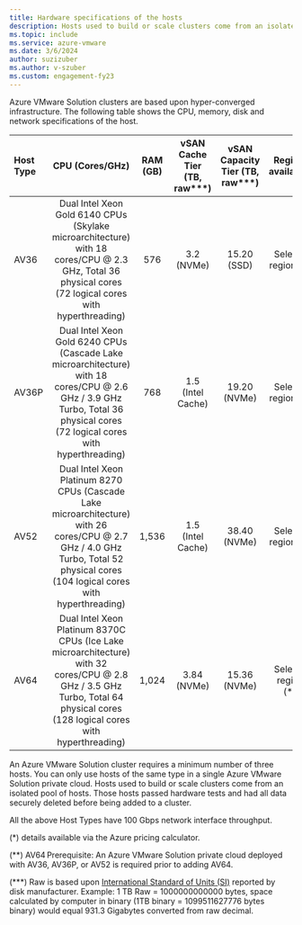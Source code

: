 ```yaml
---
title: Hardware specifications of the hosts
description: Hosts used to build or scale clusters come from an isolated pool of hosts.
ms.topic: include
ms.service: azure-vmware
ms.date: 3/6/2024
author: suzizuber
ms.author: v-szuber
ms.custom: engagement-fy23
---
```


<!-- Used in plan-private-cloud-deployment.md and concepts-private-cloud-clusters.md -->

Azure VMware Solution clusters are based upon hyper-converged infrastructure. The following table shows the CPU, memory, disk and network specifications of the host.

| Host Type | CPU (Cores/GHz)   | RAM (GB)  | vSAN Cache Tier (TB, raw***)  | vSAN Capacity Tier (TB, raw***)  | Regional availability |
| :---      | :---: | :---:     | :---:                      | :---:                                        | :---:                 |
| AV36      | Dual Intel Xeon Gold 6140 CPUs (Skylake microarchitecture) with 18 cores/CPU @ 2.3 GHz, Total 36 physical cores (72 logical cores with hyperthreading) |  576  | 3.2 (NVMe)               | 15.20 (SSD)  | Selected regions (*) |
| AV36P     |  Dual Intel Xeon Gold 6240 CPUs (Cascade Lake microarchitecture) with 18 cores/CPU @ 2.6 GHz / 3.9 GHz Turbo, Total 36 physical cores (72 logical cores with hyperthreading) |  768  | 1.5 (Intel Cache) | 19.20 (NVMe) | Selected regions (*) |
| AV52      | Dual Intel Xeon Platinum 8270 CPUs (Cascade Lake microarchitecture) with 26 cores/CPU @ 2.7 GHz / 4.0 GHz Turbo, Total 52 physical cores (104 logical cores with hyperthreading) | 1,536  | 1.5 (Intel Cache) | 38.40 (NVMe) | Selected regions (*) |
| AV64      | Dual Intel Xeon Platinum 8370C CPUs (Ice Lake microarchitecture) with 32 cores/CPU @ 2.8 GHz / 3.5 GHz Turbo, Total 64 physical cores (128 logical cores with hyperthreading) |  1,024  | 3.84 (NVMe) | 15.36 (NVMe) | Selected regions (**) |

An Azure VMware Solution cluster requires a minimum number of three hosts. You can only use hosts of the same type in a single Azure VMware Solution private cloud. Hosts used to build or scale clusters come from an isolated pool of hosts. Those hosts passed hardware tests and had all data securely deleted before being added to a cluster.

All the above Host Types have 100 Gbps network interface throughput.

(*) details available via the Azure pricing calculator.

(**) AV64 Prerequisite: An Azure VMware Solution private cloud deployed with AV36, AV36P, or AV52 is required prior to adding AV64.

(***) Raw is based upon [International Standard of Units (SI)](https://en.wikipedia.org/wiki/International_System_of_Units) reported by disk manufacturer.  Example: 1 TB Raw = 1000000000000 bytes, space calculated by computer in binary (1TB binary = 1099511627776 bytes binary) would equal 931.3 Gigabytes converted from raw decimal.

